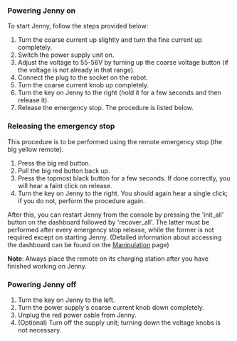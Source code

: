 ### Powering Jenny on
To start Jenny, follow the steps provided below:

1. Turn the coarse current up slightly and turn the fine current up completely.
2. Switch the power supply unit on.
3. Adjust the voltage to 55-56V by turning up the coarse voltage button (if the voltage is not already in that range).
4. Connect the plug to the socket on the robot.
5. Turn the coarse current knob up completely.
6.  Turn the key on Jenny to the right (hold it for a few seconds and then release it).
7.  Release the emergency stop. The procedure is listed below.

### Releasing the emergency stop

This procedure is to be performed using the remote emergency stop (the big yellow remote).  

1.  Press the big red button.
2.  Pull the big red button back up.
3.  Press the topmost black button for a few seconds. If done correctly, you will hear a faint click on release.
4.  Turn the key on Jenny to the right. You should again hear a single click; if you do not, perform the procedure again.

After this, you can restart Jenny from the console by pressing the 'init_all' button on the dashboard followed by 'recover_all'. The latter must be performed after every emergency stop release, while the former is not required except on starting Jenny. (Detailed information about accessing the dashboard can be found on the [Manipulation](wiki/guides/domains/manipulation/manipulation) page)

**Note**: Always place the remote on its charging station after you have finished working on Jenny.

### Powering Jenny off

1.  Turn the key on Jenny to the left.
2.  Turn the power supply's coarse current knob down completely.
3.  Unplug the red power cable from Jenny.
4.  (Optional) Turn off the supply unit; turning down the voltage knobs is not necessary.
